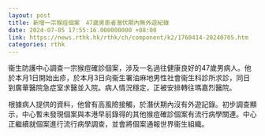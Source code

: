 ```yaml
---
layout: post
title: 新增一宗猴痘個案　47歲男患者潛伏期內無外遊紀錄
date: 2024-07-05 17:55:16.000000000 +08:00
link: https://news.rthk.hk/rthk/ch/component/k2/1760414-20240705.htm
categories: rthk
---
```


衞生防護中心調查一宗猴痘確診個案，涉及一名過往健康良好的47歲男病人。他於本月1日開始出疹，於本月3日向衞生署油麻地男性社會衞生科診所求診，同日到廣華醫院急症室求醫並入院。病人情況穩定，正被安排轉往瑪嘉烈醫院。

根據病人提供的資料，他曾有高風險接觸，於潛伏期內沒有外遊記錄。初步調查顯示，中心暫未發現個案與本港早前錄得的其他猴痘確診個案有流行病學關連。中心正繼續就個案進行流行病學調查，並會將個案通報世界衞生組織。
